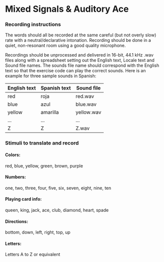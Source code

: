 Mixed Signals & Auditory Ace
==========================

### Recording instructions
The words should all be recorded at the same careful (but not overly slow) rate with a neutral/declarative intonation. Recording should be done in a quiet, non-resonant room using a good quality microphone.

Recordings should be unprocessed and delivered in 16-bit, 44.1 kHz .wav files along with a spreadsheet setting out the English text, Locale text and Sound file names. The sounds file name should correspond with the English text so that the exercise code can play the correct sounds.  Here is an example for three sample sounds in Spanish:

| English text | Spanish text | Sound file |
|----------|----------|----------|
| red | roja  | red.wav |
| blue | azul   | blue.wav |
| yellow | amarilla | yellow.wav |
| ... |  ... |  ... |
| Z | Z | Z.wav |

### Stimuli to translate and record
#### Colors:
red,
blue,
yellow,
green,
brown,
purple  
#### Numbers:
one,
two,
three,
four,
five,
six,
seven,
eight,
nine,
ten  
#### Playing card info:
queen,
king,
jack,
ace, 
club,
diamond,
heart,
spade  
#### Directions:
bottom,
down,
left,
right,
top,
up  
#### Letters:
Letters A to Z or equivalent


